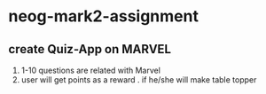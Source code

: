 # neog-mark2-assignment
## create Quiz-App on MARVEL

 1. 1-10 questions are related with Marvel
 2. user will get points as a reward .  if he/she will make table topper
 
